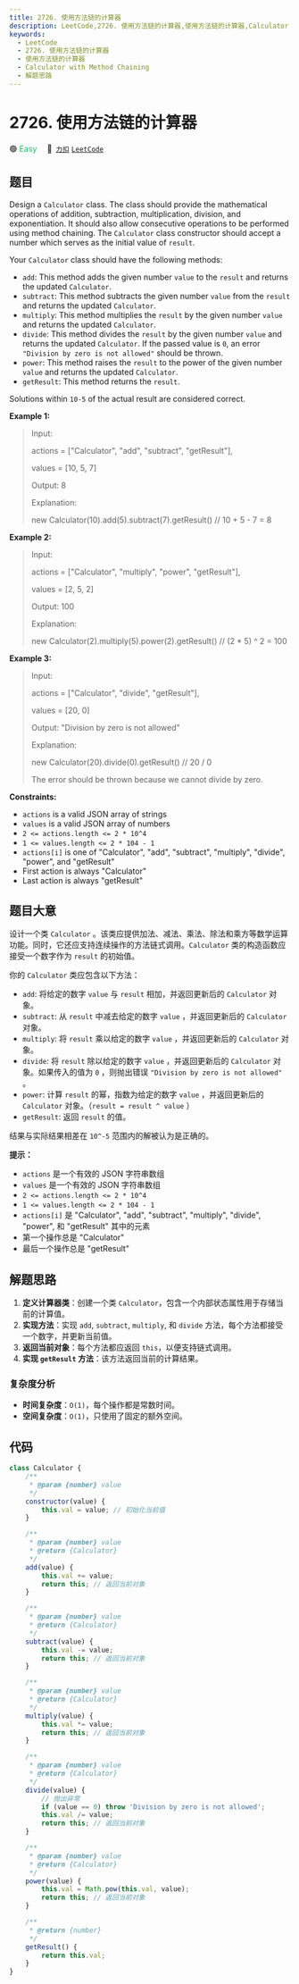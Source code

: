 ```yaml
---
title: 2726. 使用方法链的计算器
description: LeetCode,2726. 使用方法链的计算器,使用方法链的计算器,Calculator with Method Chaining,解题思路
keywords:
  - LeetCode
  - 2726. 使用方法链的计算器
  - 使用方法链的计算器
  - Calculator with Method Chaining
  - 解题思路
---
```


# 2726. 使用方法链的计算器

🟢 <font color=#15bd66>Easy</font>&emsp; 🔗&ensp;[`力扣`](https://leetcode.cn/problems/calculator-with-method-chaining) [`LeetCode`](https://leetcode.com/problems/calculator-with-method-chaining)

## 题目

Design a `Calculator` class. The class should provide the mathematical
operations of addition, subtraction, multiplication, division, and
exponentiation. It should also allow consecutive operations to be performed
using method chaining. The `Calculator` class constructor should accept a
number which serves as the initial value of `result`.

Your `Calculator` class should have the following methods:

- `add`: This method adds the given number `value` to the `result` and returns the updated `Calculator`.
- `subtract`: This method subtracts the given number `value` from the `result` and returns the updated `Calculator`.
- `multiply`: This method multiplies the `result` by the given number `value` and returns the updated `Calculator`.
- `divide`: This method divides the `result` by the given number `value` and returns the updated `Calculator`. If the passed value is `0`, an error `"Division by zero is not allowed"` should be thrown.
- `power`: This method raises the `result` to the power of the given number `value` and returns the updated `Calculator`.
- `getResult`: This method returns the `result`.

Solutions within `10-5` of the actual result are considered correct.

**Example 1:**

> Input:
>
> actions = ["Calculator", "add", "subtract", "getResult"],
>
> values = [10, 5, 7]
>
> Output: 8
>
> Explanation:
>
> new Calculator(10).add(5).subtract(7).getResult() // 10 + 5 - 7 = 8

**Example 2:**

> Input:
>
> actions = ["Calculator", "multiply", "power", "getResult"],
>
> values = [2, 5, 2]
>
> Output: 100
>
> Explanation:
>
> new Calculator(2).multiply(5).power(2).getResult() // (2 \* 5) ^ 2 = 100

**Example 3:**

> Input:
>
> actions = ["Calculator", "divide", "getResult"],
>
> values = [20, 0]
>
> Output: "Division by zero is not allowed"
>
> Explanation:
>
> new Calculator(20).divide(0).getResult() // 20 / 0
>
> The error should be thrown because we cannot divide by zero.

**Constraints:**

- `actions` is a valid JSON array of strings
- `values` is a valid JSON array of numbers
- `2 <= actions.length <= 2 * 10^4`
- `1 <= values.length <= 2 * 104 - 1`
- `actions[i]` is one of "Calculator", "add", "subtract", "multiply", "divide", "power", and "getResult"
- First action is always "Calculator"
- Last action is always "getResult"

## 题目大意

设计一个类 `Calculator`
。该类应提供加法、减法、乘法、除法和乘方等数学运算功能。同时，它还应支持连续操作的方法链式调用。`Calculator` 类的构造函数应接受一个数字作为
`result` 的初始值。

你的 `Calculator` 类应包含以下方法：

- `add`: 将给定的数字 `value` 与 `result` 相加，并返回更新后的 `Calculator` 对象。
- `subtract`: 从 `result` 中减去给定的数字 `value` ，并返回更新后的 `Calculator` 对象。
- `multiply`: 将 `result` 乘以给定的数字 `value` ，并返回更新后的 `Calculator` 对象。
- `divide`: 将 `result` 除以给定的数字 `value` ，并返回更新后的 `Calculator` 对象。如果传入的值为 `0` ，则抛出错误 `"Division by zero is not allowed"` 。
- `power`: 计算 `result` 的幂，指数为给定的数字 `value` ，并返回更新后的 `Calculator` 对象。（`result = result ^ value` ）
- `getResult`: 返回 `result` 的值。

结果与实际结果相差在 `10^-5` 范围内的解被认为是正确的。

**提示：**

- `actions` 是一个有效的 JSON 字符串数组
- `values` 是一个有效的 JSON 字符串数组
- `2 <= actions.length <= 2 * 10^4`
- `1 <= values.length <= 2 * 104 - 1`
- `actions[i]` 是 "Calculator", "add", "subtract", "multiply", "divide", "power", 和 "getResult" 其中的元素
- 第一个操作总是 "Calculator"
- 最后一个操作总是 "getResult"

## 解题思路

1. **定义计算器类**：创建一个类 `Calculator`，包含一个内部状态属性用于存储当前的计算值。
2. **实现方法**：实现 `add`, `subtract`, `multiply`, 和 `divide` 方法，每个方法都接受一个数字，并更新当前值。
3. **返回当前对象**：每个方法都应返回 `this`，以便支持链式调用。
4. **实现 `getResult` 方法**：该方法返回当前的计算结果。

### 复杂度分析

- **时间复杂度**：`O(1)`，每个操作都是常数时间。
- **空间复杂度**：`O(1)`，只使用了固定的额外空间。

## 代码

```javascript
class Calculator {
	/**
	 * @param {number} value
	 */
	constructor(value) {
		this.val = value; // 初始化当前值
	}

	/**
	 * @param {number} value
	 * @return {Calculator}
	 */
	add(value) {
		this.val += value;
		return this; // 返回当前对象
	}

	/**
	 * @param {number} value
	 * @return {Calculator}
	 */
	subtract(value) {
		this.val -= value;
		return this; // 返回当前对象
	}

	/**
	 * @param {number} value
	 * @return {Calculator}
	 */
	multiply(value) {
		this.val *= value;
		return this; // 返回当前对象
	}

	/**
	 * @param {number} value
	 * @return {Calculator}
	 */
	divide(value) {
		// 抛出异常
		if (value == 0) throw 'Division by zero is not allowed';
		this.val /= value;
		return this; // 返回当前对象
	}

	/**
	 * @param {number} value
	 * @return {Calculator}
	 */
	power(value) {
		this.val = Math.pow(this.val, value);
		return this; // 返回当前对象
	}

	/**
	 * @return {number}
	 */
	getResult() {
		return this.val;
	}
}
```
